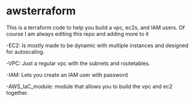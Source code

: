 # awsterraform
This is a terraform code to help you build a vpc, ec2s, and IAM users.
Of course I am always editing this repo and adding more to it

-EC2: Is mostly made to be dynamic with multiple instances and designed for autoscaling.

-VPC: Just a regular vpc with the subnets and routetables.

-IAM: Lets you create an IAM user with password

-AWS_IaC_module: module that allows you to build the vpc and ec2 together.

